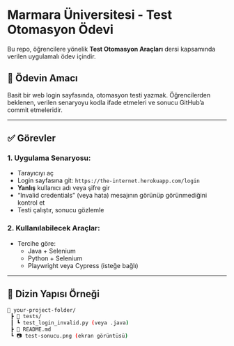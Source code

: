 # Marmara Üniversitesi - Test Otomasyon Ödevi

Bu repo, öğrencilere yönelik **Test Otomasyon Araçları** dersi kapsamında verilen uygulamalı ödev içindir.

## 🎯 Ödevin Amacı
Basit bir web login sayfasında, otomasyon testi yazmak. Öğrencilerden beklenen, verilen senaryoyu kodla ifade etmeleri ve sonucu GitHub’a commit etmeleridir.

---

## ✅ Görevler

### 1. Uygulama Senaryosu:
- Tarayıcıyı aç
- Login sayfasına git: `https://the-internet.herokuapp.com/login`
- **Yanlış** kullanıcı adı veya şifre gir
- “Invalid credentials” (veya hata) mesajının görünüp görünmediğini kontrol et
- Testi çalıştır, sonucu gözlemle

### 2. Kullanılabilecek Araçlar:
- Tercihe göre:  
  - Java + Selenium  
  - Python + Selenium  
  - Playwright veya Cypress (isteğe bağlı)

---

## 📁 Dizin Yapısı Örneği

```bash
📁 your-project-folder/
 ┣ 📁 tests/
 ┃ ┗ test_login_invalid.py (veya .java)
 ┣ 📄 README.md
 ┗ 📷 test-sonucu.png (ekran görüntüsü)

